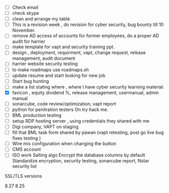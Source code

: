 
- [ ] Check email
- [ ] check skype 
- [ ] clean and arrange my table 
- [ ] This is a revision week , do revision for cyber security, bug bounty till 10 November.
- [ ] remove AD access of accounts for former employees, do a proper AD audit for harrier
- [ ] make template for vapt and security training ppt.
- [ ] design , deployment, requirment, vapt, change request, release management, audit document 
- [ ] harrier website security testing 
- [ ] to make roadmaps use roadmaps.sh
- [ ] update resume and start looking for new job
- [ ] Start bug hunting 
- [ ] make a list stating where , where I have cyber security learning material.
- [x] favicon , equity dividend %, release management, usermanual, admin manual
- [ ] sonarcube, code review/optimization, vapt report 
- [ ] python for penitration testers On try hack me.
- [ ] BML production testing 
- [ ] setup RDP hosting server , using credentials they shared with me
- [ ] Digi company, VAPT on staging 
- [ ] fill that BML task form shared by pawan (vapt retesting, post go live bug fixes testing )
- [ ] Wire mis configuration when changing the button
- [ ] CMS account 
- [ ] ISO work
Salting algo
Encrypt the database columns by default 
Standardize encryption, security testing, sonarcube report, Nstar security list 

SSL/TLS versions




8.27
8.25


